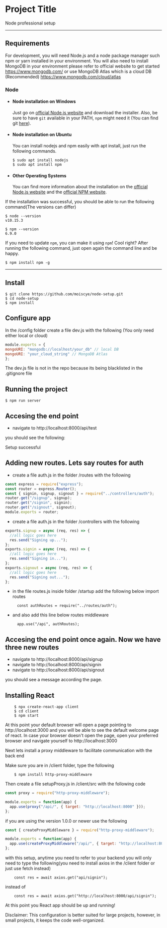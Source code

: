 # Project Title

Node professional setup

---

## Requirements

For development, you will need Node.js and a node package manager such npm or yarn installed in your environment.
You will also need to install MongoDB in your environment please refer to official website to get started https://www.mongodb.com/
or use MongoDB Atlas which is a cloud DB (Recommended) https://www.mongodb.com/cloud/atlas

### Node

- #### Node installation on Windows

  Just go on [official Node.js website](https://nodejs.org/) and download the installer.
  Also, be sure to have `git` available in your PATH, `npm` might need it (You can find git [here](https://git-scm.com/)).

- #### Node installation on Ubuntu

  You can install nodejs and npm easily with apt install, just run the following commands.

      $ sudo apt install nodejs
      $ sudo apt install npm

- #### Other Operating Systems
  You can find more information about the installation on the [official Node.js website](https://nodejs.org/) and the [official NPM website](https://npmjs.org/).

If the installation was successful, you should be able to run the following command(The versions can differ)

    $ node --version
    v10.15.3

    $ npm --version
    6.9.0

If you need to update `npm`, you can make it using `npm`! Cool right? After running the following command, just open again the command line and be happy.

    $ npm install npm -g

---

## Install

    $ git clone https://github.com/moiscye/node-setup.git
    $ cd node-setup
    $ npm install

## Configure app

In the /config folder create a file dev.js with the following (You only need either local or cloud)

```javascript
module.exports = {
mongoURI: "mongodb://localhost/your_db" // local DB
mongoURI: "your_cloud_string" // MongoDB Atlas
};
```

The dev.js file is not in the repo because its being blacklisted in the .gitignore file

## Running the project

    $ npm run server

## Accesing the end point

- navigate to http://localhost:8000/api/test

you should see the following:

Setup successful

## Adding new routes. Lets say routes for auth

- create a file auth.js in the folder /routes with the following

```javascript
const express = require("express");
const router = express.Router();
const { signin, signup, signout } = require("../controllers/auth");
router.get("/signup", signup);
router.get("/signin", signin);
router.get("/signout", signout);
module.exports = router;
```

- create a file auth.js in the folder /controllers with the following

```javascript
exports.signup = async (req, res) => {
  //all logic goes here
  res.send("Signing up...");
};
exports.signin = async (req, res) => {
  //all logic goes here
  res.send("Signing in...");
};
exports.signout = async (req, res) => {
  //all logic goes here
  res.send("Signing out...");
};
```

- in the file routes.js inside folder /startup add the following below import routes

        const authRoutes = require("../routes/auth");

- and also add this line below routes middleware

        app.use("/api", authRoutes);

## Accesing the end point once again. Now we have three new routes

- navigate to http://localhost:8000/api/signup
- navigate to http://localhost:8000/api/signin
- navigate to http://localhost:8000/api/signout

you should see a message according the page.

## Installing React

        $ npx create-react-app client
        $ cd client
        $ npm start

At this point your default browser will open a page pointing to http://localhost:3000 and you will be able to see the default welcome page of react. In case your browser doesn't open the page, open your preferred browser and navigate yourself to http://localhost:3000

Next lets install a proxy middleware to facilitate communication with the back end

Make sure you are in /client folder, type the following

        $ npm install http-proxy-middleware

Then create a file setupProxy.js in /client/src with the following code

```javascript
const proxy = require("http-proxy-middleware");

module.exports = function(app) {
  app.use(proxy("/api/", { target: "http://localhost:8000" }));
};
```

if you are using the version 1.0.0 or newer use the following

```javascript
const { createProxyMiddleware } = require("http-proxy-middleware");

module.exports = function(app) {
  app.use(createProxyMiddleware("/api/", { target: "http://localhost:8000" }));
};
```

with this setup, anytime you need to refer to your backend you will only need to type the following(you need to install axios in the /client folder or just use fetch instead)

        const res = await axios.get("api/signin");

instead of

        const res = await axios.get("http://localhost:8000/api/signin");

At this point you React app should be up and running!

Disclaimer: This configuration is better suited for large projects, however, in small projects, it keeps the code well-organized.
